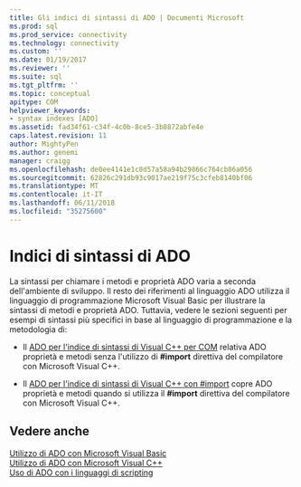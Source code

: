 ```yaml
---
title: Gli indici di sintassi di ADO | Documenti Microsoft
ms.prod: sql
ms.prod_service: connectivity
ms.technology: connectivity
ms.custom: ''
ms.date: 01/19/2017
ms.reviewer: ''
ms.suite: sql
ms.tgt_pltfrm: ''
ms.topic: conceptual
apitype: COM
helpviewer_keywords:
- syntax indexes [ADO]
ms.assetid: fad34f61-c34f-4c0b-8ce5-3b8872abfe4e
caps.latest.revision: 11
author: MightyPen
ms.author: genemi
manager: craigg
ms.openlocfilehash: de0ee4141e1c8d57a58a94b29866c764cb86a056
ms.sourcegitcommit: 62826c291db93c9017ae219f75c3cfeb8140bf06
ms.translationtype: MT
ms.contentlocale: it-IT
ms.lasthandoff: 06/11/2018
ms.locfileid: "35275600"
---
```

# <a name="ado-syntax-indexes"></a>Indici di sintassi di ADO
La sintassi per chiamare i metodi e proprietà ADO varia a seconda dell'ambiente di sviluppo. Il resto dei riferimenti al linguaggio ADO utilizza il linguaggio di programmazione Microsoft Visual Basic per illustrare la sintassi di metodi e proprietà ADO. Tuttavia, vedere le sezioni seguenti per esempi di sintassi più specifici in base al linguaggio di programmazione e la metodologia di:  
  
-   Il [ADO per l'indice di sintassi di Visual C++ per COM](../../../ado/reference/ado-api/ado-for-visual-c-syntax-index-for-com.md) relativa ADO proprietà e metodi senza l'utilizzo di **#import** direttiva del compilatore con Microsoft Visual C++.  
  
-   Il [ADO per l'indice di sintassi di Visual C++ con #import](../../../ado/reference/ado-api/ado-for-visual-c-syntax-index-with-sharpimport.md) copre ADO proprietà e metodi quando si utilizza il **#import** direttiva del compilatore con Microsoft Visual C++.  
  
## <a name="see-also"></a>Vedere anche  
 [Utilizzo di ADO con Microsoft Visual Basic](../../../ado/guide/appendixes/using-ado-with-microsoft-visual-basic.md)   
 [Utilizzo di ADO con Microsoft Visual C++](../../../ado/guide/appendixes/using-ado-with-microsoft-visual-c.md)   
 [Uso di ADO con i linguaggi di scripting](../../../ado/guide/appendixes/using-ado-with-scripting-languages.md)
